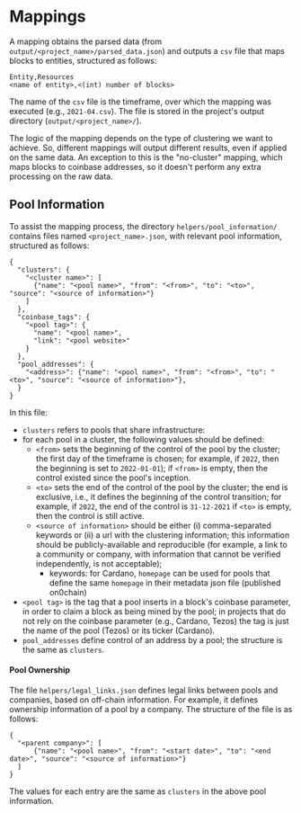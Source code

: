 # Mappings

A mapping obtains the parsed data (from `output/<project_name>/parsed_data.json`) and outputs a `csv` file that maps
blocks to entities, structured as follows:

```
Entity,Resources
<name of entity>,<(int) number of blocks>
```

The name of the `csv` file is the timeframe, over which the mapping was executed (e.g., `2021-04.csv`). The file is stored in the
project's output directory (`output/<project_name>/`).

The logic of the mapping depends on the type of clustering we want to achieve. So, different mappings will output
different results, even if applied on the same data. An exception to this is the "no-cluster" mapping, which maps blocks to 
coinbase addresses, so it doesn't perform any extra processing on the raw data.

## Pool Information

To assist the mapping process, the directory `helpers/pool_information/` contains files named `<project_name>.json`, with
relevant pool information, structured as follows:

```
{
  "clusters": {
    "<cluster name>": [
      {"name": "<pool name>", "from": "<from>", "to": "<to>", "source": "<source of information>"}
    ]
  },
  "coinbase_tags": {
    "<pool tag>": {
      "name": "<pool name>",
      "link": "<pool website>"
    }
  },
  "pool_addresses": {
    "<address>": {"name": "<pool name>", "from": "<from>", "to": "<to>", "source": "<source of information>"},
  }
}
```

In this file:

- `clusters` refers to pools that share infrastructure:
- for each pool in a cluster, the following values should be defined:
  - `<from>` sets the beginning of the control of the pool by the cluster; the first
    day of the timeframe is chosen; for example, if `2022`, then the beginning is set
    to `2022-01-01`); if `<from>` is empty, then the control existed since the
    pool's inception.
  - `<to>` sets the end of the control of the pool by the cluster; the end is
    exclusive, i.e., it defines the beginning of the control transition; for
    example, if `2022`, the end of the control is `31-12-2021`
    if `<to>` is empty, then the control is still active.
  - `<source of information>` should be either (i) comma-separated keywords or (ii) a url with the clustering information; this information should be publicly-available and reproducible (for example, a link to a community or company, with information that cannot be verified independently, is not acceptable);
    - keywords: for Cardano, `homepage` can be used for pools that define the
      same `homepage` in their metadata json file (published on0chain)
- `<pool tag>` is the tag that a pool inserts in a block's coinbase parameter, in order to claim a block as being mined by the pool; in projects that do not rely on the coinbase parameter (e.g., Cardano, Tezos) the tag is just the name of the pool (Tezos) or its ticker (Cardano).
- `pool_addresses` define control of an address by a pool; the structure is the same as `clusters`.

#### Pool Ownership

The file `helpers/legal_links.json` defines legal links between pools and companies, based on off-chain information.
For example, it defines ownership information of a pool by a company.
The structure of the file is as follows:

```
{
  "<parent company>": [
      {"name": "<pool name>", "from": "<start date>", "to": "<end date>", "source": "<source of information>"}
  ]
}
```

The values for each entry are the same as `clusters` in the above pool information.
